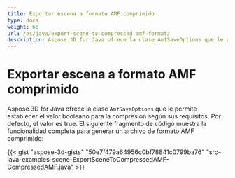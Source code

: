 ```yaml
---
title: Exportar escena a formato AMF comprimido
type: docs
weight: 60
url: /es/java/export-scene-to-compressed-amf-format/
description: Aspose.3D for Java ofrece la clase AmfSaveOptions que le permite establecer el valor booleano para la compresión según sus requisitos.
---
```

#  **Exportar escena a formato AMF comprimido**
Aspose.3D for Java ofrece la clase `AmfSaveOptions` que le permite establecer el valor booleano para la compresión según sus requisitos. Por defecto, el valor es true. El siguiente fragmento de código muestra la funcionalidad completa para generar un archivo de formato AMF comprimido:

{{< gist "aspose-3d-gists" "50e7f479a64956c0bf78841c0799ba76" "src-java-examples-scene-ExportSceneToCompressedAMF-CompressedAMF.java" >}}
